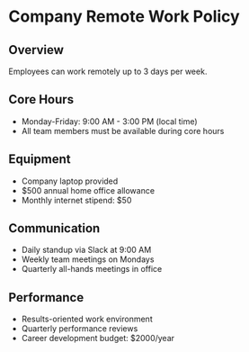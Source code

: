 # Company Remote Work Policy

## Overview
Employees can work remotely up to 3 days per week.

## Core Hours
- Monday-Friday: 9:00 AM - 3:00 PM (local time)
- All team members must be available during core hours

## Equipment
- Company laptop provided
- $500 annual home office allowance
- Monthly internet stipend: $50

## Communication
- Daily standup via Slack at 9:00 AM
- Weekly team meetings on Mondays
- Quarterly all-hands meetings in office

## Performance
- Results-oriented work environment
- Quarterly performance reviews
- Career development budget: $2000/year
